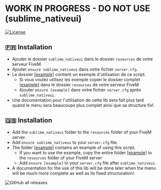 # WORK IN PROGRESS - DO NOT USE (sublime_nativeui)

[![License](https://i.creativecommons.org/l/by-nc-sa/4.0/88x31.png)](https://creativecommons.org/licenses/by-nc-sa/4.0/)

## :fr: Installation

- Ajouter le dossier `sublime_nativeui` dans le dossier `resources` de votre serveur FiveM.
- Ajouter `ensure sublime_nativeui` dans votre fichier `server.cfg`.
- Le dossier [[example]]([example]) contient un exemple d'utilisation de ce script.
    - Si vous voulez utilisez les exemple copier le dossier complet [[example]]([example]) dans le dossier ``resources`` de votre serveur FiveM
    - Ajouter `ensure [example]` dans votre fichier `server.cfg` après `sublime_nativeui`.
- Une documentation pour l'utilisation de cette lib sera fait plus tard quand le menu sera beaucoups plus complet ainsi que sa structure fix!.

## :uk: Installation

- Add the `sublime_nativeui` folder to the `resources` folder of your FiveM server.
- Add `ensure sublime_nativeui` to your `server.cfg` file.
- The folder [[example]]([example]) contains an example of using this script.
    - If you want to use the example, copy the entire folder [[example]]([example]) to the ``resources`` folder of your FiveM server
    - Add `ensure [example]` to your `server.cfg` file after `sublime_nativeui`.
- A documentation for the use of this lib will be done later when the menu will be much more complete as well as its fixed structuration!.

![GitHub all releases](https://img.shields.io/github/downloads/sublime-framework-cfx/sublime_nativeui/total?color=%2329c785&style=for-the-badge) 
